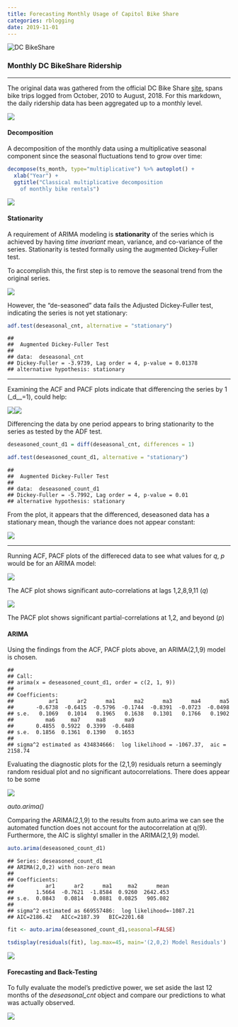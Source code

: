 ```yaml
---
title: Forecasting Monthly Usage of Capitol Bike Share
categories: rblogging
date: 2019-11-01
---
```


![DC BikeShare](/obi-onyeador-a3PAvq9FpIY-unsplash.jpg)

### Monthly DC BikeShare Ridership

------------------------------------------------------------------------

The original data was gathered from the official DC Bike Share
[site](https://s3.amazonaws.com/capitalbikeshare-data/index.html), spans
bike trips logged from October, 2010 to August, 2018. For this markdown,
the daily ridership data has been aggregated up to a monthly level.

![](/rblogging/2019/11/01/Monthly_Bike_Forecast_files/Plots-1.png)

#### Decomposition

A decomposition of the monthly data using a multiplicative seasonal
component since the seasonal fluctuations tend to grow over time:

``` r
decompose(ts_month, type="multiplicative") %>% autoplot() +
  xlab("Year") +
  ggtitle("Classical multiplicative decomposition
    of monthly bike rentals")
```

![](/rblogging/2019/11/01/Monthly_Bike_Forecast_files/unnamed-chunk-1-1.png)

#### Stationarity

A requirement of ARIMA modeling is **stationarity** of the series which
is achieved by having *time invariant* mean, variance, and co-variance
of the series. Stationarity is tested formally using the augmented
Dickey-Fuller test.

To accomplish this, the first step is to remove the seasonal trend from
the original series.

![](/rblogging/2019/11/01/Monthly_Bike_Forecast_files/Removing%20Seasonality-1.png)

However, the “de-seasoned” data fails the Adjusted Dickey-Fuller test,
indicating the series is not yet stationary:

``` r
adf.test(deseasonal_cnt, alternative = "stationary")
```

    ##
    ##  Augmented Dickey-Fuller Test
    ##
    ## data:  deseasonal_cnt
    ## Dickey-Fuller = -3.9739, Lag order = 4, p-value = 0.01378
    ## alternative hypothesis: stationary

------------------------------------------------------------------------

Examining the ACF and PACF plots indicate that differencing the series
by 1 (\_d\_\_=1), could help:

![](/rblogging/2019/11/01/Monthly_Bike_Forecast_files/ACF%20and%20PACF%20plots-1.png)![](/rblogging/2019/11/01/Monthly_Bike_Forecast_files/ACF%20and%20PACF%20plots-2.png)

Differencing the data by one period appears to bring stationarity to the
series as tested by the ADF test.

``` r
deseasoned_count_d1 = diff(deseasonal_cnt, differences = 1)

adf.test(deseasoned_count_d1, alternative = "stationary")
```

    ##
    ##  Augmented Dickey-Fuller Test
    ##
    ## data:  deseasoned_count_d1
    ## Dickey-Fuller = -5.7992, Lag order = 4, p-value = 0.01
    ## alternative hypothesis: stationary

From the plot, it appears that the differenced, deseasoned data has a
stationary mean, though the variance does not appear constant:

![](/rblogging/2019/11/01/Monthly_Bike_Forecast_files/Searching%20for%20Stationarity:%20Differencing%20Plot-1.png)

------------------------------------------------------------------------

Running ACF, PACF plots of the differeced data to see what values for
*q*, *p* would be for an ARIMA model:

![](/rblogging/2019/11/01/Monthly_Bike_Forecast_files/Differenced%20ACF-1.png)

The ACF plot shows significant auto-correlations at lags 1,2,8,9,11
(*q*)

![](/rblogging/2019/11/01/Monthly_Bike_Forecast_files/Differenced%20PACF-1.png)

The PACF plot shows significant partial-correlations at 1,2, and beyond
(*p*)

#### ARIMA

Using the findings from the ACF, PACF plots above, an ARIMA(2,1,9) model
is chosen.

    ##
    ## Call:
    ## arima(x = deseasoned_count_d1, order = c(2, 1, 9))
    ##
    ## Coefficients:
    ##           ar1      ar2      ma1      ma2      ma3      ma4      ma5
    ##       -0.6738  -0.6415  -0.5796  -0.1744  -0.8391  -0.0723  -0.0498
    ## s.e.   0.1069   0.1014   0.1965   0.1638   0.1301   0.1766   0.1902
    ##          ma6     ma7     ma8      ma9
    ##       0.4855  0.5922  0.3399  -0.6488
    ## s.e.  0.1856  0.1361  0.1390   0.1653
    ##
    ## sigma^2 estimated as 434834666:  log likelihood = -1067.37,  aic = 2158.74

Evaluating the diagnostic plots for the (2,1,9) residuals return a
seemingly random residual plot and no significant autocorrelations.
There does appear to be some

![](/rblogging/2019/11/01/Monthly_Bike_Forecast_files/Fit%20Evaluation-1.png)

*auto.arima()*

Comparing the ARIMA(2,1,9) to the results from auto.arima we can see the
automated function does not account for the autocorrelation at q(9).
Furthermore, the AIC is slightyl smaller in the ARIMA(2,1,9) model.

``` r
auto.arima(deseasoned_count_d1)
```

    ## Series: deseasoned_count_d1
    ## ARIMA(2,0,2) with non-zero mean
    ##
    ## Coefficients:
    ##          ar1      ar2      ma1     ma2      mean
    ##       1.5664  -0.7621  -1.8584  0.9260  2642.453
    ## s.e.  0.0843   0.0814   0.0881  0.0825   905.082
    ##
    ## sigma^2 estimated as 669557486:  log likelihood=-1087.21
    ## AIC=2186.42   AICc=2187.39   BIC=2201.68

``` r
fit <- auto.arima(deseasoned_count_d1,seasonal=FALSE)

tsdisplay(residuals(fit), lag.max=45, main='(2,0,2) Model Residuals')
```

![](/rblogging/2019/11/01/Monthly_Bike_Forecast_files/Auto-Arima-1.png)

#### Forecasting and Back-Testing

To fully evaluate the model’s predictive power, we set aside the last 12
months of the *deseasonal\_cnt* object and compare our predictions to
what was actually observed.

![](/rblogging/2019/11/01/Monthly_Bike_Forecast_files/Partition%20and%20Forecast-1.png)
